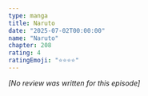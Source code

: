 ```yaml
---
type: manga
title: Naruto
date: "2025-07-02T00:00:00"
name: "Naruto"
chapter: 208
rating: 4
ratingEmoji: "⭐️⭐️⭐️⭐️"
---
```


_[No review was written for this episode]_